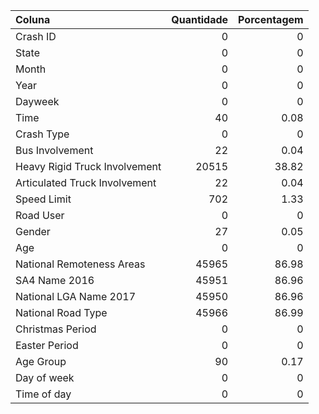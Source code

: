 | Coluna                        |   Quantidade |   Porcentagem |
|:------------------------------|-------------:|--------------:|
| Crash ID                      |            0 |          0    |
| State                         |            0 |          0    |
| Month                         |            0 |          0    |
| Year                          |            0 |          0    |
| Dayweek                       |            0 |          0    |
| Time                          |           40 |          0.08 |
| Crash Type                    |            0 |          0    |
| Bus Involvement               |           22 |          0.04 |
| Heavy Rigid Truck Involvement |        20515 |         38.82 |
| Articulated Truck Involvement |           22 |          0.04 |
| Speed Limit                   |          702 |          1.33 |
| Road User                     |            0 |          0    |
| Gender                        |           27 |          0.05 |
| Age                           |            0 |          0    |
| National Remoteness Areas     |        45965 |         86.98 |
| SA4 Name 2016                 |        45951 |         86.96 |
| National LGA Name 2017        |        45950 |         86.96 |
| National Road Type            |        45966 |         86.99 |
| Christmas Period              |            0 |          0    |
| Easter Period                 |            0 |          0    |
| Age Group                     |           90 |          0.17 |
| Day of week                   |            0 |          0    |
| Time of day                   |            0 |          0    |